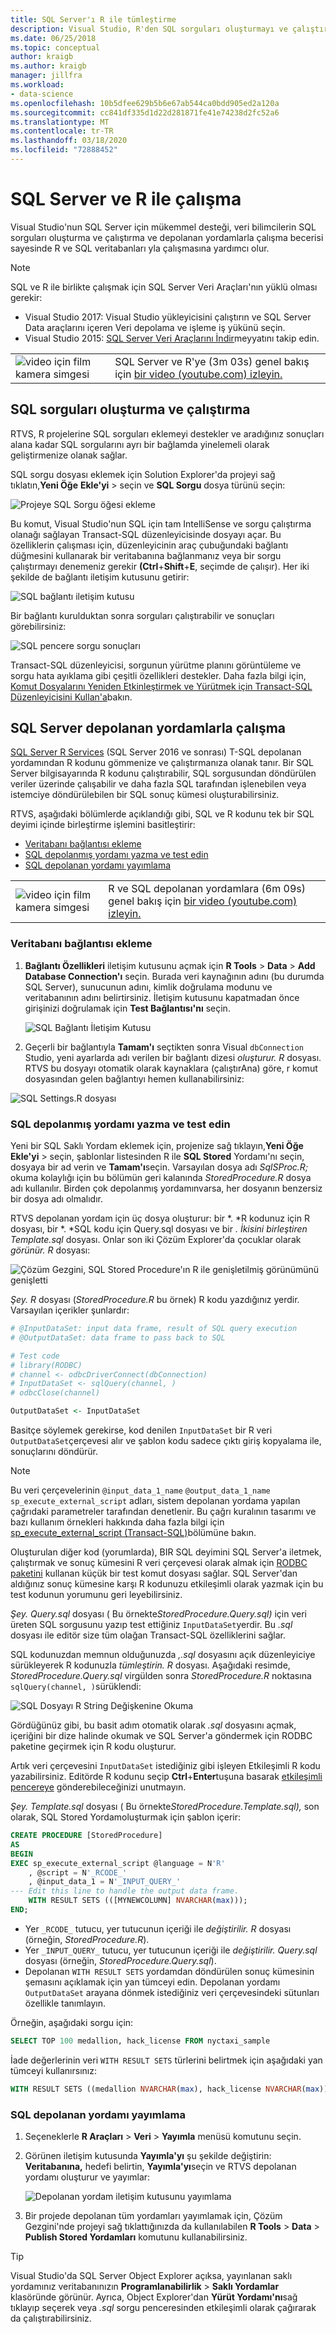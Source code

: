 ```yaml
---
title: SQL Server'ı R ile tümleştirme
description: Visual Studio, R'den SQL sorguları oluşturmayı ve çalıştırmayı ve R'nin depolanan yordamlarla çalışabilmesiiçin çalışmayı destekler.
ms.date: 06/25/2018
ms.topic: conceptual
author: kraigb
ms.author: kraigb
manager: jillfra
ms.workload:
- data-science
ms.openlocfilehash: 10b5dfee629b5b6e67ab544ca0bdd905ed2a120a
ms.sourcegitcommit: cc841df335d1d22d281871fe41e74238d2fc52a6
ms.translationtype: MT
ms.contentlocale: tr-TR
ms.lasthandoff: 03/18/2020
ms.locfileid: "72888452"
---
```

# <a name="work-with-sql-server-and-r"></a>SQL Server ve R ile çalışma

Visual Studio'nun SQL Server için mükemmel desteği, veri bilimcilerin SQL sorguları oluşturma ve çalıştırma ve depolanan yordamlarla çalışma becerisi sayesinde R ve SQL veritabanları yla çalışmasına yardımcı olur.

> [!Note]
> SQL ve R ile birlikte çalışmak için SQL Server Veri Araçları'nın yüklü olması gerekir:
> - Visual Studio 2017: Visual Studio yükleyicisini çalıştırın ve SQL Server Data araçlarını içeren Veri depolama ve işleme iş yükünü seçin.
> - Visual Studio 2015: [SQL Server Veri Araçlarını İndir](/sql/ssdt/download-sql-server-data-tools-ssdt)meyyatını takip edin.

|   |   |
|---|---|
| ![video için film kamera simgesi](../install/media/video-icon.png "Nasıl yapılacağını görmek için") | SQL Server ve R'ye (3m 03s) genel bakış için [bir video (youtube.com) izleyin.](https://www.youtube.com/watch?v=n4AYr0QIwdQ) |

## <a name="create-and-run-sql-queries"></a>SQL sorguları oluşturma ve çalıştırma

RTVS, R projelerine SQL sorguları eklemeyi destekler ve aradığınız sonuçları alana kadar SQL sorgularını ayrı bir bağlamda yinelemeli olarak geliştirmenize olanak sağlar.

SQL sorgu dosyası eklemek için Solution Explorer'da projeyi sağ tıklatın,**Yeni Öğe** **Ekle'yi** > seçin ve **SQL Sorgu** dosya türünü seçin:

![Projeye SQL Sorgu öğesi ekleme](media/sql-add-item.png)

Bu komut, Visual Studio'nun SQL için tam IntelliSense ve sorgu çalıştırma olanağı sağlayan Transact-SQL düzenleyicisinde dosyayı açar. Bu özelliklerin çalışması için, düzenleyicinin araç çubuğundaki bağlantı düğmesini kullanarak bir veritabanına bağlanmanız veya bir sorgu çalıştırmayı denemeniz gerekir **(Ctrl**+**Shift**+**E**, seçimde de çalışır). Her iki şekilde de bağlantı iletişim kutusunu getirir:

![SQL bağlantı iletişim kutusu](media/sql-connection-dialog.png)

Bir bağlantı kurulduktan sonra sorguları çalıştırabilir ve sonuçları görebilirsiniz:

![SQL pencere sorgu sonuçları](media/sql-query-results.png)

Transact-SQL düzenleyicisi, sorgunun yürütme planını görüntüleme ve sorgu hata ayıklama gibi çeşitli özellikleri destekler.
Daha fazla bilgi için, [Komut Dosyalarını Yeniden Etkinleştirmek ve Yürütmek için Transact-SQL Düzenleyicisini Kullan'a](https://msdn.microsoft.com/library/hh272706.aspx)bakın.

## <a name="work-with-sql-server-stored-procedures"></a>SQL Server depolanan yordamlarla çalışma

[SQL Server R Services](/sql/advanced-analytics/r/sql-server-r-services) (SQL Server 2016 ve sonrası) T-SQL depolanan yordamından R kodunu gömmenize ve çalıştırmanıza olanak tanır. Bir SQL Server bilgisayarında R kodunu çalıştırabilir, SQL sorgusundan döndürülen veriler üzerinde çalışabilir ve daha fazla SQL tarafından işlenebilen veya istemciye döndürülebilen bir SQL sonuç kümesi oluşturabilirsiniz.

RTVS, aşağıdaki bölümlerde açıklandığı gibi, SQL ve R kodunu tek bir SQL deyimi içinde birleştirme işlemini basitleştirir:

- [Veritabanı bağlantısı ekleme](#add-a-database-connection)
- [SQL depolanmış yordamı yazma ve test edin](#write-and-test-a-sql-stored-procedure)
- [SQL depolanan yordamı yayımlama](#publish-a-sql-stored-procedure)

|   |   |
|---|---|
| ![video için film kamera simgesi](../install/media/video-icon.png "Nasıl yapılacağını görmek için") | R ve SQL depolanan yordamlara (6m 09s) genel bakış için [bir video (youtube.com) izleyin.](https://www.youtube.com/watch?v=dFKIT2OitWQ) |

### <a name="add-a-database-connection"></a>Veritabanı bağlantısı ekleme

1. **Bağlantı Özellikleri** iletişim kutusunu açmak için **R Tools** > **Data** > **Add Database Connection'ı** seçin. Burada veri kaynağının adını (bu durumda SQL Server), sunucunun adını, kimlik doğrulama modunu ve veritabanının adını belirtirsiniz. İletişim kutusunu kapatmadan önce girişinizi doğrulamak için **Test Bağlantısı'nı** seçin.

    ![SQL Bağlantı İletişim Kutusu](media/sql-connection-string-dialog.png)

1. Geçerli bir bağlantıyla **Tamam'ı** seçtikten sonra Visual `dbConnection` Studio, yeni ayarlarda adı verilen bir bağlantı dizesi *oluşturur. R* dosyası. RTVS bu dosyayı otomatik olarak kaynaklara (çalıştırAna) göre, r komut dosyasından gelen bağlantıyı hemen kullanabilirsiniz:

![SQL Settings.R dosyası](media/sql-settings-dot-r.png)

### <a name="write-and-test-a-sql-stored-procedure"></a>SQL depolanmış yordamı yazma ve test edin

Yeni bir SQL Saklı Yordam eklemek için, projenize sağ tıklayın,**Yeni Öğe** **Ekle'yi** > seçin, şablonlar listesinden R ile **SQL Stored** Yordamı'nı seçin, dosyaya bir ad verin ve **Tamam'ı**seçin. Varsayılan dosya adı *SqlSProc.R;* okuma kolaylığı için bu bölümün geri kalanında *StoredProcedure.R* dosya adı kullanılır. Birden çok depolanmış yordamınvarsa, her dosyanın benzersiz bir dosya adı olmalıdır.

RTVS depolanan yordam için üç dosya oluşturur: bir *. *R kodunuz için R dosyası, bir *. *SQL kodu için Query.sql dosyası ve bir *. İkisini birleştiren Template.sql* dosyası. Onlar son iki Çözüm Explorer'da çocuklar olarak *görünür. R* dosyası:

![Çözüm Gezgini, SQL Stored Procedure'ın R ile genişletilmiş görünümünü genişletti](media/sql-solution-explorer-expanded.png)

*Şey. R* dosyası (*StoredProcedure.R* bu örnek) R kodu yazdığınız yerdir. Varsayılan içerikler şunlardır:

```R
# @InputDataSet: input data frame, result of SQL query execution
# @OutputDataSet: data frame to pass back to SQL

# Test code
# library(RODBC)
# channel <- odbcDriverConnect(dbConnection)
# InputDataSet <- sqlQuery(channel, )
# odbcClose(channel)

OutputDataSet <- InputDataSet
```

Basitçe söylemek gerekirse, kod denilen `InputDataSet` bir R veri `OutputDataSet`çerçevesi alır ve şablon kodu sadece çıktı giriş kopyalama ile, sonuçlarını döndürür.

> [!Note]
> Bu veri çerçevelerinin `@input_data_1_name` `@output_data_1_name` `sp_execute_external_script` adları, sistem depolanan yordama yapılan çağrıdaki parametreler tarafından denetlenir. Bu çağrı kuralının tasarımı ve bazı kullanım örnekleri hakkında daha fazla bilgi için [sp_execute_external_script (Transact-SQL)](/sql/relational-databases/system-stored-procedures/sp-execute-external-script-transact-sql)bölümüne bakın.

Oluşturulan diğer kod (yorumlarda), BIR SQL deyimini SQL Server'a iletmek, çalıştırmak ve sonuç kümesini R veri çerçevesi olarak almak için [RODBC paketini](https://cran.r-project.org/web/packages/RODBC/index.html) kullanan küçük bir test komut dosyası sağlar. SQL Server'dan aldığınız sonuç kümesine karşı R kodunuzu etkileşimli olarak yazmak için bu test kodunun yorumunu geri leyebilirsiniz.

*Şey. Query.sql* dosyası ( Bu örnekte*StoredProcedure.Query.sql)* için veri üreten SQL sorgusunu yazıp test ettiğiniz `InputDataSet`yerdir. Bu *.sql* dosyası ile editör size tüm olağan Transact-SQL özelliklerini sağlar.

SQL kodunuzdan memnun olduğunuzda *,.sql* dosyasını açık düzenleyiciye sürükleyerek R kodunuzla *tümleştirin. R* dosyası. Aşağıdaki resimde, *StoredProcedure.Query.sql* virgülden sonra *StoredProcedure.R* noktasına `sqlQuery(channel, )`sürüklendi:

![SQL Dosyayı R String Değişkenine Okuma](media/sql-reference-sql-file-from-r.png)

Gördüğünüz gibi, bu basit adım otomatik olarak *.sql* dosyasını açmak, içeriğini bir dize halinde okumak ve SQL Server'a göndermek için RODBC paketine geçirmek için R kodu oluşturur.

Artık veri çerçevesini `InputDataSet` istediğiniz gibi işleyen Etkileşimli R kodu yazabilirsiniz. Editörde R kodunu seçip **Ctrl**+**Enter**tuşuna basarak [etkileşimli pencereye](interactive-repl-for-r-in-visual-studio.md) gönderebileceğinizi unutmayın.

*Şey. Template.sql* dosyası ( Bu örnekte*StoredProcedure.Template.sql),* son olarak, SQL Stored Yordamoluşturmak için şablon içerir:

```sql
CREATE PROCEDURE [StoredProcedure]
AS
BEGIN
EXEC sp_execute_external_script @language = N'R'
    , @script = N'_RCODE_'
    , @input_data_1 = N'_INPUT_QUERY_'
--- Edit this line to handle the output data frame.
    WITH RESULT SETS (([MYNEWCOLUMN] NVARCHAR(max)));
END;
```

- Yer `_RCODE_` tutucu, yer tutucunun içeriği ile *değiştirilir. R* dosyası (örneğin, *StoredProcedure.R*).
- Yer `_INPUT_QUERY_` tutucu, yer tutucunun içeriği ile *değiştirilir. Query.sql* dosyası (örneğin, *StoredProcedure.Query.sql*).
- Depolanan `WITH RESULT SETS` yordamdan döndürülen sonuç kümesinin şemasını açıklamak için yan tümceyi edin. Depolanan yordamı `OutputDataSet` arayana dönmek istediğiniz veri çerçevesindeki sütunları özellikle tanımlayın.

Örneğin, aşağıdaki sorgu için:

```sql
SELECT TOP 100 medallion, hack_license FROM nyctaxi_sample
```

İade değerlerinin veri `WITH RESULT SETS` türlerini belirtmek için aşağıdaki yan tümceyi kullanırsınız:

```sql
WITH RESULT SETS ((medallion NVARCHAR(max), hack_license NVARCHAR(max)));
```

### <a name="publish-a-sql-stored-procedure"></a>SQL depolanan yordamı yayımlama

1. Seçeneklerle **R Araçları** > **Veri** > **Yayımla** menüsü komutunu seçin.
1. Görünen iletişim kutusunda **Yayımla'yı** şu şekilde değiştirin: **Veritabanına,** hedefi belirtin, **Yayımla'yı**seçin ve RTVS depolanan yordamı oluşturur ve yayımlar:

    ![Depolanan yordam iletişim kutusunu yayımlama](media/sql-publish-with-options.png)

1. Bir projede depolanan tüm yordamları yayımlamak için, Çözüm Gezgini'nde projeyi sağ tıklattığınızda da kullanılabilen **R Tools** > **Data** > **Publish Stored Yordamları** komutunu kullanabilirsiniz.

> [!Tip]
> Visual Studio'da SQL Server Object Explorer açıksa, yayınlanan saklı yordamınız veritabanınızın **Programlanabilirlik** > **Saklı Yordamlar** klasöründe görünür. Ayrıca, Object Explorer'dan **Yürüt Yordamı'nı**sağ tıklayıp seçerek veya *.sql* sorgu penceresinden etkileşimli olarak çağırarak da çalıştırabilirsiniz.
